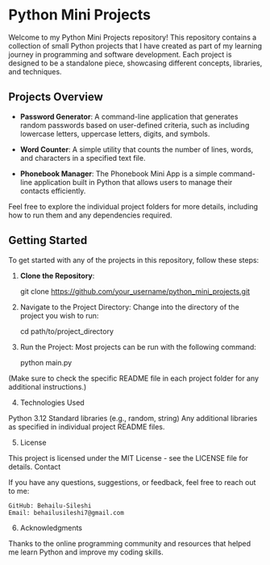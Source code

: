 # Python Mini Projects

Welcome to my Python Mini Projects repository! This repository contains a collection of small Python projects that I have created as part of my learning journey in programming and software development. Each project is designed to be a standalone piece, showcasing different concepts, libraries, and techniques.

## Projects Overview

- **Password Generator**: A command-line application that generates random passwords based on user-defined criteria, such as including lowercase letters, uppercase letters, digits, and symbols.

- **Word Counter**: A simple utility that counts the number of lines, words, and characters in a specified text file.
- **Phonebook Manager**: The Phonebook Mini App is a simple command-line application built in Python that allows users to manage their contacts efficiently. 

Feel free to explore the individual project folders for more details, including how to run them and any dependencies required.

## Getting Started

To get started with any of the projects in this repository, follow these steps:

1. **Clone the Repository**:
   
   git clone https://github.com/your_username/python_mini_projects.git

2. Navigate to the Project Directory: Change into the directory of the project you wish to run:

    cd path/to/project_directory

3. Run the Project: Most projects can be run with the following command:
   
    python main.py

(Make sure to check the specific README file in each project folder for any additional instructions.)

4. Technologies Used

Python 3.12
Standard libraries (e.g., random, string)
Any additional libraries as specified in individual project README files.

5. License

This project is licensed under the MIT License - see the LICENSE file for details.
Contact

If you have any questions, suggestions, or feedback, feel free to reach out to me:

    GitHub: Behailu-Sileshi
    Email: behailusileshi7@gmail.com

6. Acknowledgments

Thanks to the online programming community and resources that helped me learn Python and improve my coding skills.
